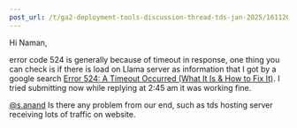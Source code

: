 ```yaml
---
post_url: /t/ga2-deployment-tools-discussion-thread-tds-jan-2025/161120/72
---
```

Hi Naman,

error code 524 is generally because of timeout in response, one thing you can check is if there is load on Llama server as information that I got by a google search [Error 524: A Timeout Occurred (What It Is & How to Fix It)](https://www.lifewire.com/error-524-a-timeout-occurred-4782741). I tried submitting now while replying at 2:45 am it was working fine.

[@s.anand](/u/s.anand) Is there any problem from our end, such as tds hosting server receiving lots of traffic on website.